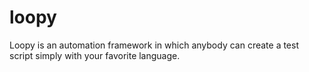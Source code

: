 # loopy
Loopy is an automation framework in which anybody can create a test script simply with your favorite language.
